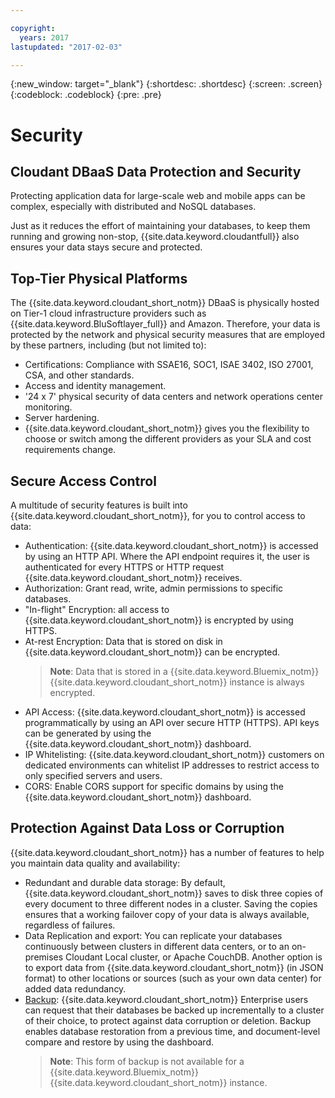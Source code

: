 ```yaml
---

copyright:
  years: 2017
lastupdated: "2017-02-03"

---
```


{:new_window: target="_blank"}
{:shortdesc: .shortdesc}
{:screen: .screen}
{:codeblock: .codeblock}
{:pre: .pre}

<!-- Acrolinx: 2017-02-01 -->

# Security

## Cloudant DBaaS Data Protection and Security

Protecting application data for large-scale web and mobile apps can be complex,
especially with distributed and NoSQL databases.

Just as it reduces the effort of maintaining your databases,
to keep them running and growing non-stop,
{{site.data.keyword.cloudantfull}} also ensures your data stays secure and protected.

## Top-Tier Physical Platforms

The {{site.data.keyword.cloudant_short_notm}} DBaaS is
physically hosted on Tier-1 cloud infrastructure providers such as
{{site.data.keyword.BluSoftlayer_full}} and Amazon.
Therefore,
your data is protected by the network and physical security measures that are employed by these partners,
including (but not limited to):

-   Certifications: Compliance with SSAE16,
    SOC1,
    ISAE 3402,
    ISO 27001,
    CSA,
    and other standards.
-   Access and identity management.
-   '24 x 7' physical security of data centers and network operations center monitoring.
-   Server hardening.
-   {{site.data.keyword.cloudant_short_notm}} gives you the flexibility to
    choose or switch among the different providers
    as your SLA and cost requirements change.

## Secure Access Control

A multitude of security features is built into
{{site.data.keyword.cloudant_short_notm}},
for you to control access to data:

-	Authentication: {{site.data.keyword.cloudant_short_notm}} is accessed
    by using an HTTP API.
    Where the API endpoint requires it,
    the user is authenticated for every HTTPS or HTTP request
    {{site.data.keyword.cloudant_short_notm}} receives.
-	Authorization: Grant read,
    write,
    admin permissions to specific databases.
-	"In-flight" Encryption: all access to
    {{site.data.keyword.cloudant_short_notm}} is encrypted by using HTTPS.
-	At-rest Encryption: Data that is stored on disk in
    {{site.data.keyword.cloudant_short_notm}} can be encrypted.
    >   **Note**: Data that is stored in a {{site.data.keyword.Bluemix_notm}} {{site.data.keyword.cloudant_short_notm}} instance is always encrypted.
-	API Access: {{site.data.keyword.cloudant_short_notm}} is accessed programmatically
    by using an API over secure HTTP (HTTPS).
    API keys can be generated by using
    the {{site.data.keyword.cloudant_short_notm}} dashboard.
-	IP Whitelisting: {{site.data.keyword.cloudant_short_notm}} customers on dedicated environments
    can whitelist IP addresses to restrict access to only specified servers and users.
-	CORS: Enable CORS support for specific domains by using the
    {{site.data.keyword.cloudant_short_notm}} dashboard.

## Protection Against Data Loss or Corruption

{{site.data.keyword.cloudant_short_notm}} has a number of features
to help you maintain data quality and availability:

-	Redundant and durable data storage: By default,
    {{site.data.keyword.cloudant_short_notm}} saves to disk three copies
    of every document to three different nodes in a cluster.
    Saving the copies ensures that a working failover copy of your data
    is always available,
    regardless of failures.
-	Data Replication and export: You can replicate your databases continuously
    between clusters in different data centers,
    or to an on-premises Cloudant Local cluster,
    or Apache CouchDB.
    Another option is to export data from
    {{site.data.keyword.cloudant_short_notm}} (in JSON format)
    to other locations or sources (such as your own data center)
    for added data redundancy.
-	[Backup](../guides/backup-guide.html): {{site.data.keyword.cloudant_short_notm}}
    Enterprise users can request that their databases be
    backed up incrementally to a cluster of their choice,
    to protect against data corruption or deletion.
    Backup enables database restoration from a previous time,
    and document-level compare and restore by using the dashboard.
    >   **Note**: This form of backup is not available for a {{site.data.keyword.Bluemix_notm}} {{site.data.keyword.cloudant_short_notm}} instance.
